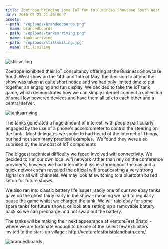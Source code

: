 ```yaml
---
title: Zoetrope bringing some IoT fun to Business Showcase South West
date: 2016-03-23 21:45:00 Z
assets:
- path: "/uploads/brandedboards.png"
  name: brandedboards
- path: "/uploads/tanksarriving.png"
  name: tanksarriving
- path: "/uploads/stillsmiling.jpg"
  name: stillsmiling
---
```


![stillsmiling](/uploads/stillsmiling.jpg) 

Zoetrope exhibited their IoT consultancy offering at the Business Showcase South West show on the 14th and 15th of May, the decision to attend the show was taken at quite short notice and we had only limited time to put together an engaging and fun display. We decided to take the IoT tank game, which demonstrates how we can simply internet connect a collection of small low powered devices and have them all talk to each other and a central server.

![tanksarriving](/uploads/tanksarriving.png)

The tanks generated a huge amount of interest, with people particularly engaged by the use of a phone's accelorometer to control the steering on the tank.  Most delegates we spoke to had heard of the Internet of Things, but had not seen many practical examples.  We found they were also suprised by the low cost of IoT components 

The biggest technical difficulty we faced involved wifi connectivity. We decided to run our own local wifi network rather than rely on the conference provider's, however we had intermittent issues throughout the day and a quick network scan revealed the official wifi broadcasting a very strong signal on all wifi channels. We may look at switching to a bluetooth based setup for future shows.

We also ran into classic battery life issues, sadly one of our two ebay tanks gave up the ghost fairly early in the show - meaning we had to regularly pause the game whilst we charged the tank. We will raid ebay for some spare tanks for future shows, or look at a setting up a removable battery pack so we can precharge and hot swap out the battery.

The tanks will be making their next appearance at VentureFest Bristol - where we are fortunate enough to be one of the select few exhibitors invited to the start-up village : http://venturefestbristolandbath.com/ 

![brandedboards](/uploads/brandedboards.png) 

